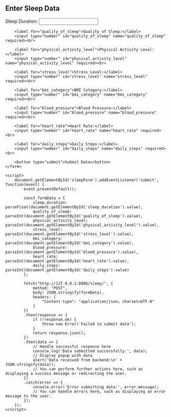 <!DOCTYPE html>

<html lang="en">
<head>
    <meta charset="UTF-8">
    <meta name="viewport" content="width=device-width, initial-scale=1.0">
    <title>Submit Sleep Data</title>
</head>
<body>
    <h2>Enter Sleep Data</h2>
    <form id="sleepForm">
        <label for="sleep_duration">Sleep Duration:</label>
        <input type="number" step="0.1" id="sleep_duration" name="sleep_duration" required><br>

        <label for="quality_of_sleep">Quality of Sleep:</label>
        <input type="number" id="quality_of_sleep" name="quality_of_sleep" required><br>

        <label for="physical_activity_level">Physical Activity Level:</label>
        <input type="number" id="physical_activity_level" name="physical_activity_level" required><br>

        <label for="stress_level">Stress Level:</label>
        <input type="number" id="stress_level" name="stress_level" required><br>

        <label for="bmi_category">BMI Category:</label>
        <input type="number" id="bmi_category" name="bmi_category" required><br>

        <label for="blood_pressure">Blood Pressure:</label>
        <input type="number" id="blood_pressure" name="blood_pressure" required><br>

        <label for="heart_rate">Heart Rate:</label>
        <input type="number" id="heart_rate" name="heart_rate" required><br>

        <label for="daily_steps">Daily Steps:</label>
        <input type="number" id="daily_steps" name="daily_steps" required><br>

        <button type="submit">Submit Data</button>
    </form>

    <script>
        document.getElementById('sleepForm').addEventListener('submit', function(event) {
            event.preventDefault();

            const formData = {
                sleep_duration: parseFloat(document.getElementById('sleep_duration').value),
                quality_of_sleep: parseInt(document.getElementById('quality_of_sleep').value),
                physical_activity_level: parseInt(document.getElementById('physical_activity_level').value),
                stress_level: parseInt(document.getElementById('stress_level').value),
                bmi_category: parseInt(document.getElementById('bmi_category').value),
                blood_pressure: parseInt(document.getElementById('blood_pressure').value),
                heart_rate: parseInt(document.getElementById('heart_rate').value),
                daily_steps: parseInt(document.getElementById('daily_steps').value)
            };

            fetch("http://127.0.0.1:8086/sleep/", {
                method: "POST",
                body: JSON.stringify(formData),
                headers: {
                    "Content-type": "application/json; charset=UTF-8"
                }
            })
            .then(response => {
                if (!response.ok) {
                    throw new Error('Failed to submit data');
                }
                return response.json();
            })
            .then(data => {
                // Handle successful response here
                console.log('Data submitted successfully:', data);
                // Display popup with data
                alert('Data received from backend:\n' + JSON.stringify(data));
                // You can perform further actions here, such as displaying a success message or redirecting the user.
            })
            .catch(error => {
                console.error('Error submitting data:', error.message);
                // You can handle errors here, such as displaying an error message to the user.
            });
        });
    </script>
</body>
</html>
